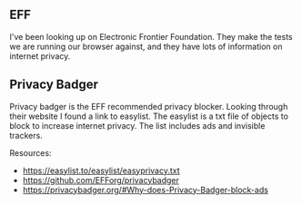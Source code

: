 ## EFF

I've been looking up on Electronic Frontier Foundation. They make the tests we are running our browser against, and they have lots of information on internet privacy.

## Privacy Badger

Privacy badger is the EFF recommended privacy blocker. Looking through their website I found a link to easylist. The easylist is a txt file of objects to block to increase internet privacy. The list includes ads and invisible trackers.

Resources:

- https://easylist.to/easylist/easyprivacy.txt
- https://github.com/EFForg/privacybadger
- https://privacybadger.org/#Why-does-Privacy-Badger-block-ads
